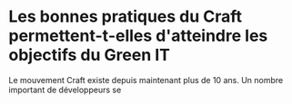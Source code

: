 # Les bonnes pratiques du Craft permettent-t-elles d'atteindre les objectifs du Green IT

Le mouvement Craft existe depuis maintenant plus de 10 ans. Un nombre important de développeurs se  